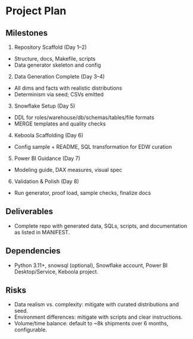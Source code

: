 # Project Plan

## Milestones

1) Repository Scaffold (Day 1–2)
- Structure, docs, Makefile, scripts
- Data generator skeleton and config

2) Data Generation Complete (Day 3–4)
- All dims and facts with realistic distributions
- Determinism via seed; CSVs emitted

3) Snowflake Setup (Day 5)
- DDL for roles/warehouse/db/schemas/tables/file formats
- MERGE templates and quality checks

4) Keboola Scaffolding (Day 6)
- Config sample + README, SQL transformation for EDW curation

5) Power BI Guidance (Day 7)
- Modeling guide, DAX measures, visual spec

6) Validation & Polish (Day 8)
- Run generator, proof load, sample checks, finalize docs

## Deliverables

- Complete repo with generated data, SQLs, scripts, and documentation as listed in MANIFEST.

## Dependencies

- Python 3.11+, snowsql (optional), Snowflake account, Power BI Desktop/Service, Keboola project.

## Risks

- Data realism vs. complexity: mitigate with curated distributions and seed.
- Environment differences: mitigate with scripts and clear instructions.
- Volume/time balance: default to ~8k shipments over 6 months, configurable.

